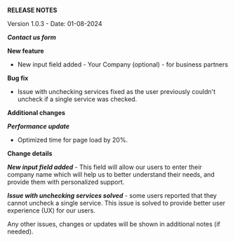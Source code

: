 **RELEASE NOTES**

Version 1.0.3 - Date: 01-08-2024

***Contact us form***

**New feature**

- New input field added - Your Company (optional) - for business partners

**Bug fix**

- Issue with unchecking services fixed as the user previously couldn't uncheck if a single service was checked.

**Additional changes**

**_Performance update_**

- Optimized time for page load by 20%.

**Change details**

**_New input field added_** - This field will allow our users to enter their company name which will help us to better understand their needs, and provide them with personalized support.

**_Issue with unchecking services solved_** - some users reported that they cannot uncheck a single service. This issue is solved to provide better user experience (UX) for our users.

Any other issues, changes or updates will be shown in additional notes (if needed).

